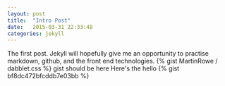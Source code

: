 ```yaml
---
layout: post
title:  "Intro Post"
date:   2015-03-31 22:33:48
categories: jekyll
---
```

The first post. Jekyll will hopefully give me an opportunity to practise markdown, github, and the front end technologies. 
{% gist MartinRowe / dabblet.css %}
gist should be here
Here's the hello
{% gist bf8dc472bfcddb7e03bb %}
